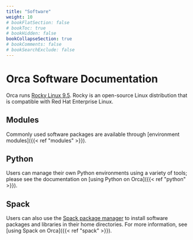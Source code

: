 ```yaml
---
title: "Software"
weight: 10
# bookFlatSection: false
# bookToc: true
# bookHidden: false
bookCollapseSection: true
# bookComments: false
# bookSearchExclude: false
---
```


# Orca Software Documentation

Orca runs [Rocky Linux 9.5](https://rockylinux.org).
Rocky is an open-source Linux distribution that is compatible with Red Hat Enterprise Linux.

## Modules

Commonly used software packages are available through [environment modules]({{< ref "modules" >}}).

## Python

Users can manage their own Python environments using a variety of tools; please see the documentation on [using Python on Orca]({{< ref "python" >}}).

## Spack

Users can also use the [Spack package manager](https://spack.io) to install software packages and libraries in their home directories.
For more information, see [using Spack on Orca]({{< ref "spack" >}}).
